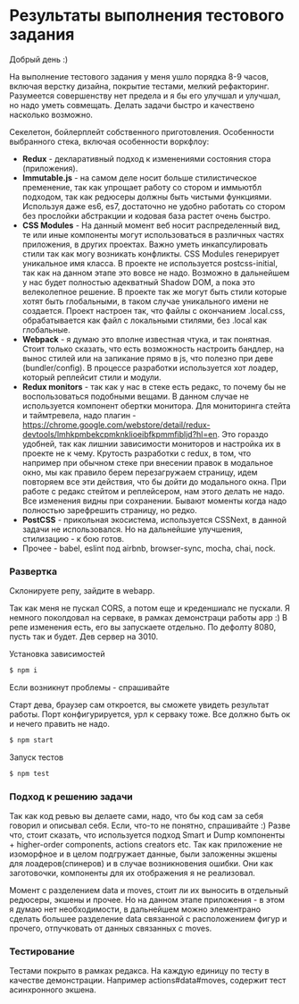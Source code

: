 # Результаты выполнения тестового задания

Добрый день :)

На выполнение тестового задания у меня ушло порядка 8-9 часов, включая верстку дизайна, покрытие тестами, мелкий рефакторинг.
Разумеется совершенству нет предела и я бы его улучшал и улучшал, но надо уметь совмещать. Делать задачи быстро и качествено насколько возможно.

Секелетон, бойлерплейт собственного приготовления.
Особенности выбранного стека, включая особенности воркфлоу:
  - **Redux** - декларативный подход к изменениями состояния стора (приложения).
  - **Immutable.js** - на самом деле носит больше стилистическое пременение, так как упрощает работу со стором и иммьютбл подходом, так как редюсеры должны быть чистыми функциями. Используя даже es6, es7, достаточно не удобно работать со стором без прослойки абстракции и кодовая база растет очень быстро.
  - **CSS Modules** - На данный момент веб носит распределенный вид, те или иные компоненты могут использоваться в различных частях приложения, в других проектах. Важно уметь инкапсулировать стили так как могу возникать конфликты. CSS Modules генерирует уникальное имя класса. В проекте не используется postcss-initial, так как на данном этапе это вовсе не надо. Возможно в дальнейшем у нас будет полностью адекватный Shadow DOM, а пока это велеколепное решение. В проекте так же могут быть стили которые хотят быть глобальными, в таком случае уникального имени не создается. Проект настроен так, что файлы с окончанием .local.css, обрабатывается как файл с локальными стилями, без .local как глобальные.
  - **Webpack** - я думаю это вполне известная чтука, и так понятная. Стоит только сказать, что есть возможность настроить бандлер, на вынос стилей или на запикание прямо в js, что полезно при деве (bundler/config). В процессе разработки используется хот лоадер, который реплейсит стили и модули.
  - **Redux monitors** - так как у нас в стеке есть редакс, то почему бы не воспользоваться подобными вещами. В данном случае не используется компонент обертки монитора. Для мониторинга стейта и таймтревела, надо плагин - https://chrome.google.com/webstore/detail/redux-devtools/lmhkpmbekcpmknklioeibfkpmmfibljd?hl=en. Это гораздо удобней, так как лишнии зависимости мониторов и настройка их в проекте не к чему.
Крутость разработки с redux, в том, что например при обычном стеке при внесении правок в модальное окно, мы как правило берем перезагружаем страницу, идем повторяем все эти действия, что бы дойти до модального окна. При работе с редакс стейтом и реплейсером, нам этого делать не надо. Все изменения видны при сохранении. Бывают моменты когда надо полностью зарефрешить страницу, но редко.
-  **PostCSS** - прикольная экосистема, используется CSSNext, в данной задачи не использовался. Но на дальнейшие улучшения, стилизацию - к бою готов.
-  Прочее - babel, eslint под airbnb, browser-sync, mocha, chai, nock.


### Развертка
Склонируете репу, зайдите в webapp.

Так как меня не пускал CORS, а потом еще и креденшиалс не пускали. Я немного поколдовал на серваке, в рамках демонстраци работы app :) В репе изменения есть, его вы запускаете отдельно. По дефолту 8080, пусть так и будет. Дев сервер на 3010.

Установка зависимостей
```sh
$ npm i
```
Если возникнут проблемы - спрашивайте

Старт дева, браузер сам откроется, вы сможете увидеть результат работы. Порт конфигурируется, урл к серваку тоже. Все должно быть ок и нечего править не надо.
```sh
$ npm start
```

Запуск тестов
```sh
$ npm test
```

### Подход к решению задачи
Так как код ревью вы делаете сами, надо, что бы код сам за себя говорил и описывал себя. Если, что-то не понятно, спрашивайте :) Разве что, стоит сказать, что используется подход Smart и Dump компоненты + higher-order components, actions creators etc. Так как приложение не изоморфное и в целом подгружает данные, были заложенны экшены для лоадеров(спинеров) и в случае возникновения ошибки. Они как заготовочки, компоненты для их отображения я не реализовал.

Момент с разделением data и moves, стоит ли их выносить в отдельный редюсеры, экшены и прочее. Но на данном этапе приложения - в этом я думаю нет необходимости, в дальнейшем можно элементрано сделать большее разделение data связанной с расположением фигур и прочего, отпучковать от данных связанных с moves.

### Тестирование
Тестами покрыто в рамках редакса. На каждую единицу по тесту в качестве демонстрации. Например actions#data#moves, содержит тест асинхронного экшена.
